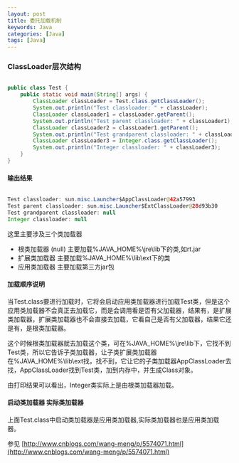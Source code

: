 ```yaml
---
layout: post
title: 委托加载机制
keywords: Java
categories: [Java]
tags: [Java]
---
```

### ClassLoader层次结构

```java 

public class Test {
    public static void main(String[] args) {
        ClassLoader classLoader = Test.class.getClassLoader();
        System.out.println("Test classloader: " + classLoader);
        ClassLoader classLoader1 = classLoader.getParent();
        System.out.println("Test parent classloader: " + classLoader1);
        ClassLoader classLoader2 = classLoader1.getParent();
        System.out.println("Test grandparent classloader: " + classLoader2);
        ClassLoader classLoader3 = Integer.class.getClassLoader();
        System.out.println("Integer classloader: " + classLoader3);
    }
}

```

#### 输出结果

```java

Test classloader: sun.misc.Launcher$AppClassLoader@42a57993
Test parent classloader: sun.misc.Launcher$ExtClassLoader@28d93b30
Test grandparent classloader: null
Integer classloader: null

```

这里主要涉及三个类加载器

* 根类加载器 (null)
主要加载%JAVA_HOME%\jre\lib下的类,如rt.jar
* 扩展类加载器
主要加载%JAVA_HOME%\lib\ext下的类
* 应用类加载器
主要加载第三方jar包

#### 加载顺序说明

当Test.class要进行加载时，它将会启动应用类加载器进行加载Test类，但是这个应用类加载器不会真正去加载它，而是会调用看是否有父加载器，结果有，是扩展类加载器，扩展类加载器也不会直接去加载，它看自己是否有父加载器，结果它还是有，是根类加载器。

这个时候根类加载器就去加载这个类，可在%JAVA_HOME%\jre\lib下，它找不到Test类，所以它告诉子类加载器，让子类扩展类加载器在%JAVA_HOME%\lib\ext找，找不到，它让它的子类加载器AppClassLoader去找，AppClassLoader找到Test类，加到内存中，并生成Class对象。

由打印结果可以看出，Integer类实际上是由根类加载器加载。
#### 启动类加载器 实际类加载器

上面Test.class中启动类加载器是应用类加载器,实际类加载器也是应用类加载器。

参见
[http://www.cnblogs.com/wang-meng/p/5574071.html](http://www.cnblogs.com/wang-meng/p/5574071.html)